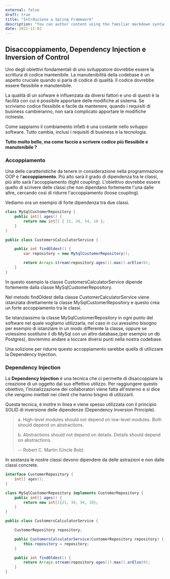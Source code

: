 ```yaml
---
external: false
draft: true
title: "Intrduzione a Spring Framework"
description: "You can author content using the familiar markdown syntax you already know. All basic markdown syntax is supported."
date: 2022-11-02
---
```


## Disaccoppiamento, Dependency Injection e Inversion of Control

Uno degli obiettivi fondamentali di uno sviluppatore dovrebbe essere la scrittura di codice mantenibile. La manutenibilità della codebase è un aspetto cruciale    quando si parla di codice di qualità. Il codice dovrebbe essere flessibile e manutenibile.


La qualità di un sofware è influenzata da diversi fattori e uno di questi è la facilità con cui è possibile apportare delle modifiche al sistema. Se scriviamo codice flessibile e facile da mantenere, quando i requisiti di business cambieranno, non sarà complicato apportare le modifiche richieste.

Come sappiamo il combiamento infatti è una costante nello sviluppo software. Tutto cambia, inclusi i requisiti di business e la tecnologia.

**Tutto molto bello, ma come faccio a scrivere codice più flessibile e manutenibile ?**

### Accoppiamento

Una delle caratteristiche da tenere in considerazione nella programmazione OOP è l'**accoppiamento**.
Più alto sarà il grado di dipendenza tra le classi, più alto sarà l'accoppiamento (tight coupling). L'obiettivo dovrebbe essere quello di scrivere delle classi che non dipendano fortemente l'una dalle altre, cercando così di ridurre l'accoppiamento (loose coupling).

Vediamo ora un esempio di forte dipendenza tra due classi.

```java
class MySqlCustomerRepository {
    public int[] ages() {
        return new int[] { 21, 34, 54, 18 };
    }
}

public class CustomersCalculatorService {

    public int findOldest() {
        var repository = new MySqlCustomerRepository();

        return Arrays.stream(repository.ages()).max().orElse(0);
    }
}
```

In questo esempio la classe CustomersCalculatorService dipende fortemente dalla classe MySqlCustomerRepository.

Nel metodo findOldest della classe CustomerCalculatorService viene istanziata direttamente la classe MySqlCustomerRepository e questo crea un forte accoppiamento tra le classi.

Se istanziassimo la classe MySqlCustomerRepository in ogni punto del software nel quale vogliamo utilizzarla, nel caso in cui avessimo bisogno per esempio di istanziare in un modo differente la classe, oppure se volessimo sostituire il db MySql con un altro database,(per esempio un db Postgres), dovremmo andare a toccare diversi punti nella nostra codebase.

Una solizione per ridurre questo accoppiamento sarebbe quella di utilizzare la Dependency Injection.

### Dependency Injection

La **Dependency Injection** è una tecnica che ci permette di disaccoppiare la creazione di un oggetto dal suo effettivo utilizzo.
Per raggiungere questo obiettivo, l'inizializzazione dei collaboratori viene fatta all'esterno e si dice che vengono *iniettati* nei client che hanno bisgno di utilizzarli.

Questa tecnica, è inotlre in linea e viene spesso utilizzata con il principio SOLID di inversione delle dipendenze (Dependency Inversion Principle).

> a. High-level modules should not depend on low-level modules. Both should depend on abstractions.
> 
> b. Abstractions should not depend on details. Details should depend on abstractions.
> 
>-- Robert C. Martin (Uncle Bob)

In sostanza le nostre classi devono dipendere da delle astrazioni e non dalle classi concrete.

```java
interface CustomerRepository {
    int[] ages();
}

class MySqlCustomerRepository implements CustomerRepository {
    public int[] ages() {
        return new int[]{21, 34, 54, 18};
    }
}

public class CustomersCalculatorService {

    CustomerRepository repository;

    public CustomersCalculatorService(CustomerRepository repository) {
        this.repository = repository;
    }

    public int findOldest() {
        return Arrays.stream(repository.ages()).max().orElse(0);
    }
}
```
